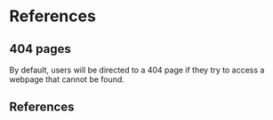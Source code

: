 # References

## 404 pages

By default, users will be directed to a 404 page if they try to access a webpage that cannot be found.

## References



